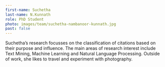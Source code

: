 ```yaml
---
first-name: Suchetha
last-name: N.Kunnath
role: PhD Student
photo: images/team/suchetha-nambanoor-kunnath.jpg
past: false
---
```

Suchetha’s research focusses on the classification of citations based on their
purpose and influence. The main areas of research interest include Text
Mining, Machine Learning and Natural Language Processing. Outside of work,
she likes to travel and experiment with photography.
